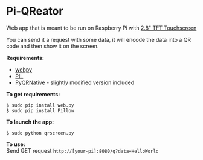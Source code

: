 Pi-QReator
==========

Web app that is meant to be run on Raspberry Pi with [2.8" TFT Touchscreen](https://www.adafruit.com/products/1601)

You can send it a request with some data, it will encode the data into a QR code and then show it on the screen.

**Requirements:**  
* [webpy](http://webpy.org/)
* [PIL](http://pillow.readthedocs.org/en/latest/)
* [PyQRNative](https://code.google.com/p/pyqrnative/) - slightly modified version included

**To get requirements:**  

    $ sudo pip install web.py
    $ sudo pip install Pillow


**To launch the app:**  

    $ sudo python qrscreen.py
    
**To use:**  
Send GET request `http://[your-pi]:8080/q?data=HelloWorld`